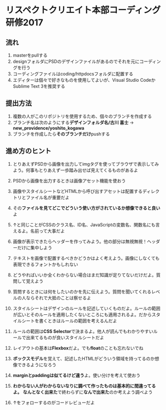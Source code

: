 # リスペクトクリエイト本部コーディング研修2017

## 流れ
1. masterをpullする
1. designフォルダにPSDのデザインファイルがあるのでそれを元にコーディングを行う
1. コーディングファイルはcoding/httpdocsフォルダに配置する
1. エディターは個々で好きなものを使用してよいが、Visual Studio CodeかSublime Text 3を推奨する

## 提出方法
1. 複数の人がこのリポジトリを使用するため、個々のブランチを作成する
1. ブランチ名は次のようにする**デザインフォルダ名/古川 喜士** → **new_providence/yoshito_kogawa**
1. ブランチを作成したら**そのブランチだけ**pushする

## 進め方のヒント
1. とりあえずPSDから画像を出力してimgタグを使ってブラウザで表示してみよう。何事もとりあえず一歩踏み出せば見えてくるものがあるよ
1. PSDから画像を出力するときは画像アセット機能を使おう
1. 画像やスタイルシートなどHTMLから呼び出すアセットは配置するディレクトリとファイル名が重要だよ
1. その**ファイルを見てどこでどういう使い方がされているか想像できると良い**よ
1. ↑と同じことがCSSのクラス名、ID名、JavaScriptの変数名、関数名にも言えるよ。名前って大事だよ
1. 画像が表示できたらヘッダーを作ってみよう。他の部分は無視無視！ヘッダーだけに集中しよう
1. テキストを画像で配置するべきかどうかはよく考えよう。画像にしなくても表現できるフォントかもしれない
1. どうやればいいか全くわからない場合はまだ知識が足りてないだけだよ。質問して覚えよう
1. 質問するときには何をしたいのかを先に伝えよう。質問を聞いてくれるレベルの人ならそれで大抵のことは察せるよ
1. スタイルシートはデザインのルールを記述していくものだよ。ルールの範囲が広いとそのルールを適用したくないところにも適用されるよ。だからスタイルシートを書くときはルールの範囲を考えるんだよ
1. ルールの範囲は**CSS Selector**で決まるよ。他人が読んでもわかりやすいルールで出来てるものが良いスタイルシートだよ
1. レイアウトの基本は**Flexbox**だよ。でも**float**のことも忘れないでね
1. **ボックスモデル**を覚えて、記述したHTMLがどういう領域を持ってるのか想像できるようになろう
1. **marginとpaddingは似てるけど違う**よ。使い分けを考えて使おう

1. **わからない人がわからないなりに調べて作ったものは基本的に間違ってるよ。** **なんとなく出来た**で終わらずに**なんで出来た**のか考えよう調べよう
1. ↑をフォローするのがコードレビューだよ
